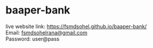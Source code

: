 # baaper-bank
live website link: https://fsmdsohel.github.io/baaper-bank/
<br>
Email: fsmdsohelrana@gmail.com
<br>
Password: user@pass

